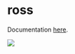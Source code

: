 # ross

Documentation [here](https://ross-rotordynamics.github.io/ross-website/).

<a href="https://codecov.io/gh/ross-rotordynamics/ross">
<img src="https://codecov.io/gh/ross-rotordynamics/ross/branch/master/graph/badge.svg">
</a>
